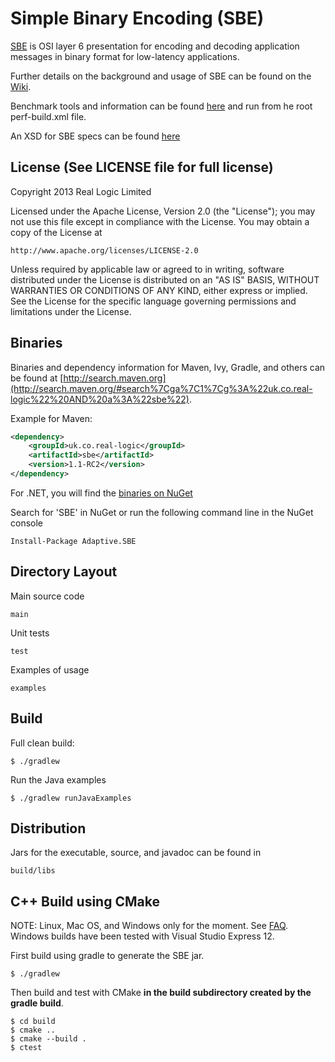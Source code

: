 Simple Binary Encoding (SBE)
============================

[SBE](http://www.fixtradingcommunity.org/pg/file/fplpo/read/1196757/simple-binary-encoding-release-candidate-2) is 
OSI layer 6 presentation for encoding and decoding application messages in binary format for low-latency applications.

Further details on the background and usage of SBE can be found on the
[Wiki](https://github.com/real-logic/simple-binary-encoding/wiki).

Benchmark tools and information can be found [here](https://github.com/real-logic/simple-binary-encoding/tree/master/perf)
and run from he root perf-build.xml file.

An XSD for SBE specs can be found
[here](https://github.com/real-logic/simple-binary-encoding/blob/master/main/resources/fpl/SimpleBinary1-0.xsd)

License (See LICENSE file for full license)
-------------------------------------------
Copyright 2013 Real Logic Limited

Licensed under the Apache License, Version 2.0 (the "License");
you may not use this file except in compliance with the License.
You may obtain a copy of the License at

    http://www.apache.org/licenses/LICENSE-2.0

Unless required by applicable law or agreed to in writing, software
distributed under the License is distributed on an "AS IS" BASIS,
WITHOUT WARRANTIES OR CONDITIONS OF ANY KIND, either express or implied.
See the License for the specific language governing permissions and
limitations under the License.

Binaries
--------

Binaries and dependency information for Maven, Ivy, Gradle, and others can be found at 
[http://search.maven.org](http://search.maven.org/#search%7Cga%7C1%7Cg%3A%22uk.co.real-logic%22%20AND%20a%3A%22sbe%22).

Example for Maven:

```xml
<dependency>
    <groupId>uk.co.real-logic</groupId>
    <artifactId>sbe</artifactId>
    <version>1.1-RC2</version>
</dependency>
```

For .NET, you will find the [binaries on NuGet](http://www.nuget.org/packages/Adaptive.SBE/)

Search for 'SBE' in NuGet or run the following command line in the NuGet console

    Install-Package Adaptive.SBE


Directory Layout
----------------

Main source code

    main

Unit tests

    test

Examples of usage

    examples


Build
-----

Full clean build:

    $ ./gradlew

Run the Java examples

    $ ./gradlew runJavaExamples

Distribution
------------

Jars for the executable, source, and javadoc can be found in

    build/libs


C++ Build using CMake
---------------------

NOTE: Linux, Mac OS, and Windows only for the moment. See
[FAQ](https://github.com/real-logic/simple-binary-encoding/wiki/Frequently-Asked-Questions).
Windows builds have been tested with Visual Studio Express 12.

First build using gradle to generate the SBE jar.

    $ ./gradlew

Then build and test with CMake __in the build subdirectory created by the gradle build__.

    $ cd build
    $ cmake ..
    $ cmake --build .
    $ ctest



